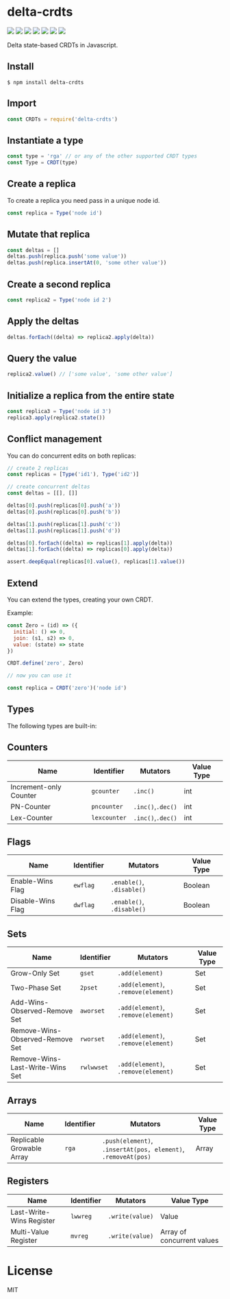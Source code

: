 # delta-crdts

[![](https://img.shields.io/badge/made%20by-Protocol%20Labs-blue.svg?style=flat-square)](http://ipn.io)
[![](https://img.shields.io/badge/project-IPFS-blue.svg?style=flat-square)](http://ipfs.io/)
[![](https://img.shields.io/badge/freenode-%23ipfs-blue.svg?style=flat-square)](http://webchat.freenode.net/?channels=%23ipfs)
[![](https://travis-ci.org/ipfs-shipyard/js-delta-crdts.svg?branch=master)](https://travis-ci.org/ipfs-shipyard/js-delta-crdts)
[![](https://img.shields.io/badge/code%20style-standard-brightgreen.svg?style=flat-square)](https://github.com/feross/standard)
![](https://img.shields.io/badge/npm-%3E%3D3.0.0-orange.svg?style=flat-square)
![](https://img.shields.io/badge/Node.js-%3E%3D8.0.0-orange.svg?style=flat-square)


Delta state-based CRDTs in Javascript.

## Install

```
$ npm install delta-crdts
```

## Import

```js
const CRDTs = require('delta-crdts')
```

## Instantiate a type

```js
const type = 'rga' // or any of the other supported CRDT types
const Type = CRDT(type)
```

## Create a replica

To create a replica you need pass in a unique node id.

```js
const replica = Type('node id')
```

## Mutate that replica

```js
const deltas = []
deltas.push(replica.push('some value'))
deltas.push(replica.insertAt(0, 'some other value'))
```

## Create a second replica

```js
const replica2 = Type('node id 2')
```

## Apply the deltas

```js
deltas.forEach((delta) => replica2.apply(delta))
```

## Query the value

```js
replica2.value() // ['some value', 'some other value']
```

## Initialize a replica from the entire state

```js
const replica3 = Type('node id 3')
replica3.apply(replica2.state())
```


## Conflict management

You can do concurrent edits on both replicas:

```js
// create 2 replicas
const replicas = [Type('id1'), Type('id2')]

// create concurrent deltas
const deltas = [[], []]

deltas[0].push(replicas[0].push('a'))
deltas[0].push(replicas[0].push('b'))

deltas[1].push(replicas[1].push('c'))
deltas[1].push(replicas[1].push('d'))

deltas[0].forEach((delta) => replicas[1].apply(delta))
deltas[1].forEach((delta) => replicas[0].apply(delta))

assert.deepEqual(replicas[0].value(), replicas[1].value())
```

## Extend

You can extend the types, creating your own CRDT.

Example:

```js
const Zero = (id) => ({
  initial: () => 0,
  join: (s1, s2) => 0,
  value: (state) => state
})

CRDT.define('zero', Zero)

// now you can use it

const replica = CRDT('zero')('node id')
```

## Types


The following types are built-in:

## Counters

| Name | Identifier | Mutators | Value Type |
|------|------------|----------|------------|
| Increment-only Counter | `gcounter` | `.inc()` | int |
| PN-Counter | `pncounter` |   `.inc()`,`.dec()` | int |
| Lex-Counter | `lexcounter` |   `.inc()`,`.dec()` | int |

## Flags
| Name | Identifier | Mutators | Value Type |
|------|------------|----------|------------|
| Enable-Wins Flag | `ewflag` | `.enable()`, `.disable()` | Boolean |
| Disable-Wins Flag | `dwflag` | `.enable()`, `.disable()` | Boolean |


## Sets

| Name | Identifier | Mutators | Value Type |
|------|------------|----------|------------|
| Grow-Only Set | `gset` | `.add(element)` | Set |
| Two-Phase Set | `2pset` |   `.add(element)`, `.remove(element)` | Set |
| Add-Wins-Observed-Remove Set | `aworset` | `.add(element)`, `.remove(element)` | Set |
| Remove-Wins-Observed-Remove Set | `rworset` | `.add(element)`, `.remove(element)` | Set |
| Remove-Wins-Last-Write-Wins Set | `rwlwwset` | `.add(element)`, `.remove(element)` | Set |

## Arrays

| Name | Identifier | Mutators | Value Type |
|------|------------|----------|------------|
| Replicable Growable Array | `rga` | `.push(element)`, `.insertAt(pos, element)`, `.removeAt(pos)` | Array |

## Registers

| Name | Identifier | Mutators | Value Type |
|------|------------|----------|------------|
| Last-Write-Wins Register | `lwwreg` |  `.write(value)`  | Value |
| Multi-Value Register | `mvreg` |  `.write(value)`  | Array of concurrent values |


# License

MIT